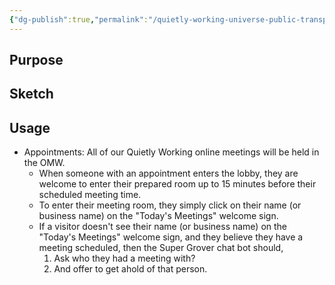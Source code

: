 ```yaml
---
{"dg-publish":true,"permalink":"/quietly-working-universe-public-transparency-project/qw-online-meeting-world-omw/","noteIcon":""}
---
```



## Purpose


## Sketch


## Usage

- Appointments: All of our Quietly Working online meetings will be held in the OMW.
	- When someone with an appointment enters the lobby, they are welcome to enter their prepared room up to 15 minutes before their scheduled meeting time. 
	- To enter their meeting room, they simply click on their name (or business name) on the "Today's Meetings" welcome sign.
	- If a visitor doesn't see their name (or business name) on the "Today's Meetings" welcome sign, and they believe they have a meeting scheduled, then the Super Grover chat bot should,
		1. Ask who they had a meeting with?
		2. And offer to get ahold of that person.
